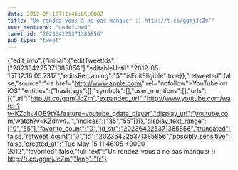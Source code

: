 ```yaml
---
date: 2012-05-15T11:46:05.000Z
title: "Un rendez-vous à ne pas manquer :) http://t.co/ggmjJcZm″"
user_mentions: "undefined"
tweet_id: "202364225371385856"
pub_type: "tweet"
---
```

{"edit_info":{"initial":{"editTweetIds":["202364225371385856"],"editableUntil":"2012-05-15T12:16:05.731Z","editsRemaining":"5","isEditEligible":true}},"retweeted":false,"source":"<a href=\"http://www.apple.com\" rel=\"nofollow\">YouTube on iOS</a>","entities":{"hashtags":[],"symbols":[],"user_mentions":[],"urls":[{"url":"http://t.co/ggmjJcZm","expanded_url":"http://www.youtube.com/watch?v=KZdhv4OB9tY&feature=youtube_gdata_player","display_url":"youtube.com/watch?v=KZdhv4…","indices":["35","55"]}]},"display_text_range":["0","55"],"favorite_count":"0","id_str":"202364225371385856","truncated":false,"retweet_count":"0","id":"202364225371385856","possibly_sensitive":false,"created_at":"Tue May 15 11:46:05 +0000 2012","favorited":false,"full_text":"Un rendez-vous à ne pas manquer :) http://t.co/ggmjJcZm","lang":"fr"}
